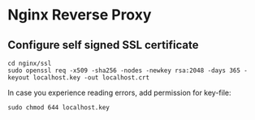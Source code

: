 # Nginx Reverse Proxy

## Configure self signed SSL certificate

```
cd nginx/ssl
sudo openssl req -x509 -sha256 -nodes -newkey rsa:2048 -days 365 -keyout localhost.key -out localhost.crt
```

In case you experience reading errors, add permission for key-file:

```
sudo chmod 644 localhost.key
```
